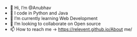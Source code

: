 - 👋 Hi, I’m @Anubhav
- 👀 I code in Python and Java
- 🌱 I’m currently learning Web Development
- 💞️ I’m looking to collaborate on Open source
- 📫 How to reach me -> https://relevent.github.io/About me/

<!---
delegent/delegent is a ✨ special ✨ repository because its `README.md` (this file) appears on your GitHub profile.
You can click the Preview link to take a look at your changes.
--->

